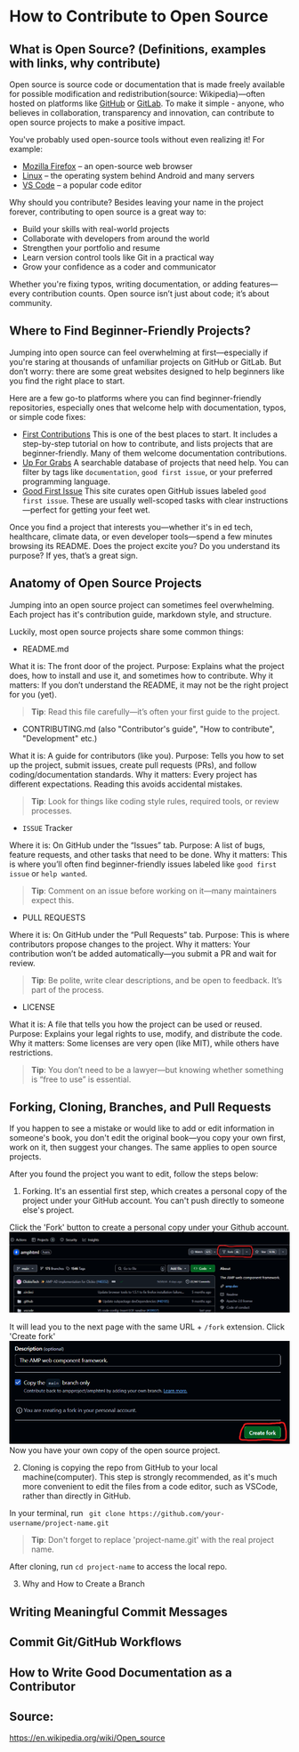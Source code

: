 # How to Contribute to Open Source

## What is Open Source? (Definitions, examples with links, why contribute)

Open source is source code or documentation that is made freely available for possible modification and redistribution(source: Wikipedia)—often hosted on platforms like [GitHub](https://github.com/) or [GitLab](https://about.gitlab.com/). To make it simple - anyone, who believes in collaboration, transparency and innovation, can contribute to open source projects to make a positive impact.

You've probably used open-source tools without even realizing it! For example:
- [Mozilla Firefox](https://github.com/mozilla-firefox/firefox) – an open-source web browser
- [Linux](https://github.com/torvalds/linux) – the operating system behind Android and many servers
- [VS Code](https://github.com/microsoft/vscode) – a popular code editor

Why should you contribute?
Besides leaving your name in the project forever, contributing to open source is a great way to:
- Build your skills with real-world projects
- Collaborate with developers from around the world
- Strengthen your portfolio and resume
- Learn version control tools like Git in a practical way
- Grow your confidence as a coder and communicator

Whether you're fixing typos, writing documentation, or adding features—every contribution counts. Open source isn’t just about code; it’s about community.

## Where to Find Beginner-Friendly Projects?

Jumping into open source can feel overwhelming at first—especially if you're staring at thousands of unfamiliar projects on GitHub or GitLab. But don’t worry: there are some great websites designed to help beginners like you find the right place to start.

Here are a few go-to platforms where you can find beginner-friendly repositories, especially ones that welcome help with documentation, typos, or simple code fixes:
- [First Contributions](https://firstcontributions.github.io/)
This is one of the best places to start. It includes a step-by-step tutorial on how to contribute, and lists projects that are beginner-friendly. Many of them welcome documentation contributions.
- [Up For Grabs](https://up-for-grabs.net/)
A searchable database of projects that need help. You can filter by tags like `documentation`, `good first issue`, or your preferred programming language.
- [Good First Issue](https://goodfirstissue.dev/)
This site curates open GitHub issues labeled `good first issue`. These are usually well-scoped tasks with clear instructions—perfect for getting your feet wet.

Once you find a project that interests you—whether it's in ed tech, healthcare, climate data, or even developer tools—spend a few minutes browsing its README. Does the project excite you? Do you understand its purpose? If yes, that’s a great sign.

## Anatomy of Open Source Projects

Jumping into an open source project can sometimes feel overwhelming. Each project has it's contribution guide, markdown style, and structure.

Luckily, most open source projects share some common things:
- README.md

What it is: The front door of the project.
Purpose: Explains what the project does, how to install and use it, and sometimes how to contribute.
Why it matters: If you don’t understand the README, it may not be the right project for you (yet).
> **Tip**: Read this file carefully—it’s often your first guide to the project.

- CONTRIBUTING.md (also "Contributor's guide", "How to contribute", "Development" etc.)

What it is: A guide for contributors (like you).
Purpose: Tells you how to set up the project, submit issues, create pull requests (PRs), and follow coding/documentation standards.
Why it matters: Every project has different expectations. Reading this avoids accidental mistakes.
> **Tip**: Look for things like coding style rules, required tools, or review processes.

- `ISSUE` Tracker

Where it is: On GitHub under the “Issues” tab.
Purpose: A list of bugs, feature requests, and other tasks that need to be done.
Why it matters: This is where you’ll often find beginner-friendly issues labeled like `good first issue` or `help wanted`.
> **Tip**: Comment on an issue before working on it—many maintainers expect this.

- PULL REQUESTS

Where it is: On GitHub under the “Pull Requests” tab.
Purpose: This is where contributors propose changes to the project.
Why it matters: Your contribution won’t be added automatically—you submit a PR and wait for review.
> **Tip**: Be polite, write clear descriptions, and be open to feedback. It’s part of the process.

- LICENSE

What it is: A file that tells you how the project can be used or reused.
Purpose: Explains your legal rights to use, modify, and distribute the code.
Why it matters: Some licenses are very open (like MIT), while others have restrictions.
> **Tip**: You don’t need to be a lawyer—but knowing whether something is “free to use” is essential.

## Forking, Cloning, Branches, and Pull Requests

If you happen to see a mistake or would like to add or edit information in someone's book, you don't edit the original book—you copy your own first, work on it, then suggest your changes. The same applies to open source projects.

After you found the project you want to edit, follow the steps below:

1) Forking. It's an essential first step, which creates a personal copy of the project under your GitHub account. You can't push directly to someone else's project.

Click the 'Fork' button to create a personal copy under your Github account.
![open_source_fork_button](./media/open_source_fork.png)

It will lead you to the next page with the same URL + `/fork` extension. Click 'Create fork'
![open_source_create_fork](./media/open_source_create_fork.png)
Now you have your own copy of the open source project.

2) Cloning is copying the repo from GitHub to your local machine(computer). This step is strongly recommended, as it's much more convenient to edit the files from a code editor, such as VSCode, rather than directly in GitHub.

In your terminal, run ` git clone https://github.com/your-username/project-name.git`
> **Tip**: Don't forget to replace 'project-name.git' with the real project name.

After cloning, run `cd project-name` to access the local repo.

3) Why and How to Create a Branch

## Writing Meaningful Commit Messages
## Commit Git/GitHub Workflows
## How to Write Good Documentation as a Contributor

## Source:
https://en.wikipedia.org/wiki/Open_source